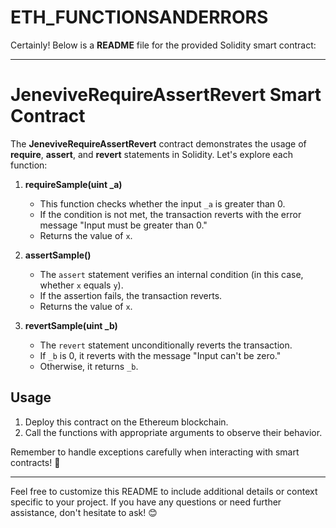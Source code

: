 # ETH_FUNCTIONSANDERRORS
Certainly! Below is a **README** file for the provided Solidity smart contract:

---

# JeneviveRequireAssertRevert Smart Contract

The **JeneviveRequireAssertRevert** contract demonstrates the usage of **require**, **assert**, and **revert** statements in Solidity. Let's explore each function:

1. **requireSample(uint _a)**
    - This function checks whether the input `_a` is greater than 0.
    - If the condition is not met, the transaction reverts with the error message "Input must be greater than 0."
    - Returns the value of `x`.

2. **assertSample()**
    - The `assert` statement verifies an internal condition (in this case, whether `x` equals `y`).
    - If the assertion fails, the transaction reverts.
    - Returns the value of `x`.

3. **revertSample(uint _b)**
    - The `revert` statement unconditionally reverts the transaction.
    - If `_b` is 0, it reverts with the message "Input can't be zero."
    - Otherwise, it returns `_b`.

## Usage
1. Deploy this contract on the Ethereum blockchain.
2. Call the functions with appropriate arguments to observe their behavior.

Remember to handle exceptions carefully when interacting with smart contracts! 🚀

---

Feel free to customize this README to include additional details or context specific to your project. If you have any questions or need further assistance, don't hesitate to ask! 😊

